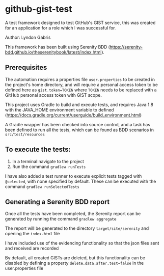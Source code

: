 # github-gist-test

A test framework designed to test GitHub's GIST service, this was created for an application for a role which I was successful for.

Author: Lyndon Gabris

This framework has been built using Serenity BDD (https://serenity-bdd.github.io/theserenitybook/latest/index.html).

## Prerequisites

The automation requires a properties file `user.properties` to be created in the project's home directory, and will
require a personal access token to be defined here as `gist.token=TOKEN` where `TOKEN` needs to be replaced with a
GitHub personal access token with GIST scope.

This project uses Gradle to build and execute tests, and requires Java 1.8 with the JAVA_HOME environment variable to
defined (https://docs.gradle.org/current/userguide/build_environment.html)

A Gradle wrapper has been checked into source control, and a task has been defined to run all the tests, which can be found as
BDD scenarios in `src/test/resources`

## To execute the tests:

1. In a terminal navigate to the project
2. Run the command `gradlew runTests`

I have also added a test runner to execute explicit tests tagged with `@selected`, with none specified by default. These
can be executed with the command `gradlew runSelectedTests`

## Generating a Serenity BDD report

Once all the tests have been completed, the Serenity report can be generated by running the command `gradlew aggregate`

The report will be generated to the directory `target/site/serenity` and opening the `index.html` file

I have included use of the evidencing functionality so that the json files sent and received are recorded

By default, all created GISTs are deleted, but this functionality can be disabled by defining a
property `delete.data.after.test=false`
in the user.properties file
